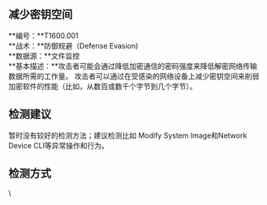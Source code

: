 ## 减少密钥空间  
**编号：**T1600.001  
**战术：**防御规避（Defense Evasion)  
**数据源：**文件监控  
**基本描述：**攻击者可能会通过降低加密通信的密码强度来降低解密网络传输数据所需的工作量。
攻击者可以通过在受感染的网络设备上减少密钥空间来削弱加密软件的性能（比如，从数百或数千个字节到几个字节）。  
## 检测建议  
暂时没有较好的检测方法；建议检测比如 Modify System Image和Network Device CLI等异常操作和行为。  
## 检测方式  
\